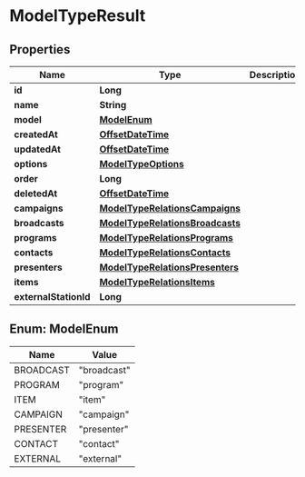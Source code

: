 
# ModelTypeResult

## Properties
Name | Type | Description | Notes
------------ | ------------- | ------------- | -------------
**id** | **Long** |  | 
**name** | **String** |  |  [optional]
**model** | [**ModelEnum**](#ModelEnum) |  |  [optional]
**createdAt** | [**OffsetDateTime**](OffsetDateTime.md) |  |  [optional]
**updatedAt** | [**OffsetDateTime**](OffsetDateTime.md) |  |  [optional]
**options** | [**ModelTypeOptions**](ModelTypeOptions.md) |  |  [optional]
**order** | **Long** |  |  [optional]
**deletedAt** | [**OffsetDateTime**](OffsetDateTime.md) |  |  [optional]
**campaigns** | [**ModelTypeRelationsCampaigns**](ModelTypeRelationsCampaigns.md) |  |  [optional]
**broadcasts** | [**ModelTypeRelationsBroadcasts**](ModelTypeRelationsBroadcasts.md) |  |  [optional]
**programs** | [**ModelTypeRelationsPrograms**](ModelTypeRelationsPrograms.md) |  |  [optional]
**contacts** | [**ModelTypeRelationsContacts**](ModelTypeRelationsContacts.md) |  |  [optional]
**presenters** | [**ModelTypeRelationsPresenters**](ModelTypeRelationsPresenters.md) |  |  [optional]
**items** | [**ModelTypeRelationsItems**](ModelTypeRelationsItems.md) |  |  [optional]
**externalStationId** | **Long** |  |  [optional]


<a name="ModelEnum"></a>
## Enum: ModelEnum
Name | Value
---- | -----
BROADCAST | &quot;broadcast&quot;
PROGRAM | &quot;program&quot;
ITEM | &quot;item&quot;
CAMPAIGN | &quot;campaign&quot;
PRESENTER | &quot;presenter&quot;
CONTACT | &quot;contact&quot;
EXTERNAL | &quot;external&quot;



